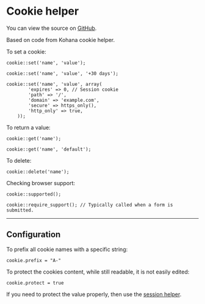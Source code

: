 
# Cookie helper

You can view the source on [GitHub](https://github.com/craigfrancis/framework/blob/main/framework/0.1/library/class/cookie.php).

Based on code from Kohana cookie helper.

To set a cookie:

	cookie::set('name', 'value');

	cookie::set('name', 'value', '+30 days');

	cookie::set('name', 'value', array(
			'expires' => 0, // Session cookie
			'path' => '/',
			'domain' => 'example.com',
			'secure' => https_only(),
			'http_only' => true,
		));

To return a value:

	cookie::get('name');

	cookie::get('name', 'default');

To delete:

	cookie::delete('name');

Checking browser support:

	cookie::supported();

	cookie::require_support(); // Typically called when a form is submitted.

---

## Configuration

To prefix all cookie names with a specific string:

	cookie.prefix = "A-"

To protect the cookies content, while still readable, it is not easily edited:

	cookie.protect = true

If you need to protect the value properly, then use the [session helper](../../doc/helpers/session.md).
